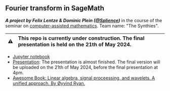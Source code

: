## Fourier transform in SageMath

**_A project by Felix Lentze & Dominic Plein ([@Splience](https://youtube.com/@splience))_** in the course of the seminar on [computer-assisted mathematics](https://matematiflo.github.io/SoSe_2024/CompAssistedMath2024.html). Team name: "The Synthies".

| :warning:   | This repo is currently under construction. The final presentation is held on the 21th of May 2024. |
|---------------|:-------------------------|

- [Jupyter notebook](./src/fourier.ipynb)
- [Presentation](http://files.splines.me/f/491b358835ca4ea28195/): The presentation is almost finished. The final version will be uploaded on the 21th of May 2024, before the final presentation at 4pm.
- [Awesome Book: Linear algebra, signal proceessing, and wavelets. A unified approach. By Øyvind Ryan.](https://www.uio.no/studier/emner/matnat/math/nedlagte-emner/MAT-INF2360/v15/kompendium/)
